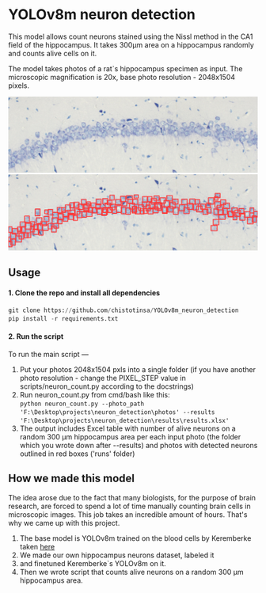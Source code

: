 # YOLOv8m neuron detection

This model allows count neurons stained using the Nissl method in the CA1 field of the hippocampus.
It takes 300μm area on a hippocampus randomly and counts alive cells on it.

The model takes photos of a rat`s hippocampus specimen as input. The microscopic magnification is 20x, 
base photo resolution - 2048х1504 pixels.

![plot](./readme_pics/hippocampus_raw.jpg)
![plot](./readme_pics/detected_cells.jpg)


## Usage
#### 1. Clone the repo and install all dependencies
```python
git clone https://github.com/chistotinsa/YOLOv8m_neuron_detection
pip install -r requirements.txt
```

#### 2. Run the script
To run the main script — 
1. Put your photos 2048х1504 pxls into a single folder (if you have another photo resolution - change the PIXEL_STEP value in scripts/neuron_count.py according to the docstrings)
2. Run neuron_count.py from cmd/bash like this:  
`python neuron_count.py --photo_path 'F:\Desktop\projects\neuron_detection\photos' --results 'F:\Desktop\projects\neuron_detection\results\results.xlsx'`
4. The output includes Excel table with number of alive neurons on a random
   300 μm hippocampus area per each input photo (the folder which you wrote down after --results) and photos with detected neurons outlined in red boxes ('runs' folder)

## How we made this model
The idea arose due to the fact that many biologists, for the purpose of brain research, are forced to 
spend a lot of time manually counting brain cells in microscopic images. This job takes an incredible amount of hours. 
That's why we came up with this project.

1. The base model is YOLOv8m trained on the blood cells
   by Keremberke taken [here](https://github.com/keremberke/awesome-yolov8-models)
2. We made our own hippocampus neurons dataset, labeled it
3. and finetuned Keremberke`s YOLOv8m on it.
4. Then we wrote script that counts alive neurons on a random 300 μm hippocampus area.
